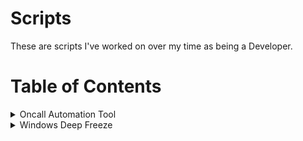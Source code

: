 # Scripts
These are scripts I've worked on over my time as being a Developer.

# Table of Contents

<details>
  <summary>Oncall Automation Tool</summary>  
  <br>
  View the code below:  
  </br>
  
  [Oncall Automation](https://github.com/chmod000chmod/Scripts/blob/main/groovy_scripts/JenkinsFileDeepFreezeGoldenImage.groovy) 
  
![alt text](https://github.com/chmod000chmod/Scripts/blob/main/Diagrams/on_call_diagram.png "Logo Title Text 1")
  
</details>

<details>
  <summary>Windows Deep Freeze</summary>  
  <br>
  View the code below:
  </br>
  
  [Golden image](https://github.com/chmod000chmod/Scripts/blob/main/groovy_scripts/JenkinsFileDeepFreezeGoldenImage.groovy)    
  [Create image](https://github.com/chmod000chmod/Scripts/blob/main/groovy_scripts/JenkinsFileDeepFreezeCreate.groovy)    
  [Delete image](https://github.com/chmod000chmod/Scripts/blob/main/groovy_scripts/JenkinsFileDeepFreezeDeleteImage.groovy)  
  
![alt text](https://github.com/chmod000chmod/Scripts/blob/main/Diagrams/deep_freeze_diagram.png "Logo Title Text 1")
  
</details>
